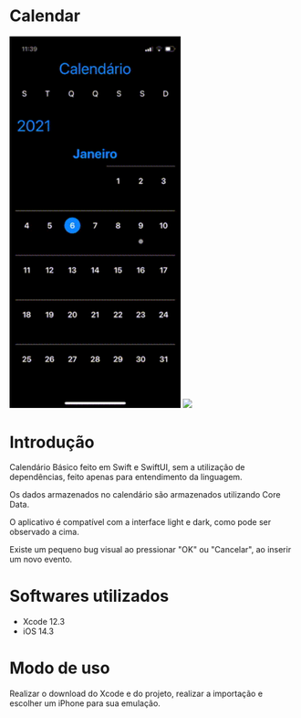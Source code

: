 # Calendar

<img src="https://github.com/matheusvalbert/Calendar/blob/main/dark.gif" width="300"/> <img src="https://github.com/matheusvalbert/Calendar/blob/main/light.gif" width="300"/>

# Introdução

Calendário Básico feito em Swift e SwiftUI, sem a utilização de dependências, feito apenas para entendimento da linguagem.

Os dados armazenados no calendário são armazenados utilizando Core Data.

O aplicativo é compatível com a interface light e dark, como pode ser observado a cima.

Existe um pequeno bug visual ao pressionar "OK" ou "Cancelar", ao inserir um novo evento.

# Softwares utilizados

- Xcode 12.3
- iOS 14.3

# Modo de uso

Realizar o download do Xcode e do projeto, realizar a importação e escolher um iPhone para sua emulação.
